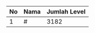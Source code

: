 | No | Nama            | Jumlah Level |
|----|-----------------|--------------|
| 1  | #    |    3182        |
